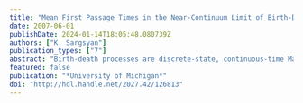```yaml
---
title: "Mean First Passage Times in the Near-Continuum Limit of Birth-Death Processes"
date: 2007-06-01
publishDate: 2024-01-14T18:05:48.080739Z
authors: ["K. Sargsyan"]
publication_types: ["7"]
abstract: "Birth-death processes are discrete-state, continuous-time Markov jump processes with one-step jumps. In this work, first passage times in birth-death processes and their near-continuum (i.e., large system size) limit processes are investigated. Mean first passage time to the absorbing zero-state or mean extinction time is an exponentially large quantity with exponent that is proportional to the system size, provided that there is at least one stable state in the full-continuum, deterministic limit of the system. On the epidemiological SIS model, it is illustrated that the associated diffusion process, i.e., the near-continuum limit of the underlying Markov jump process, leads to an exponential mean extinction time, but with a different exponent, independent of the system size. Since the extinction is a rare event, large deviations principles are introduced and used in order to obtain the above-mentioned exponents bypassing the exact solutions; these solutions may not be available for multistep or multidimensional Markov jump processes. Another sample model, the Schlogl model of chemical kinetics is used as a benchmark one. The deterministic description of this model exhibits bistability, hence the sporadic, fluctuation-driven switches between two 'stable' states are rare events or large deviations. The main novel result of this work concerns multistable models. It is shown that the most likely path between two states is not necessarily the most dominant one for the mean first passage time. The latter may be dominated by the so-called trapped paths, i.e., the paths that are first trapped in a neighborhood of another stable state for a long time."
featured: false
publication: "*University of Michigan*"
doi: "http://hdl.handle.net/2027.42/126813"
---
```


